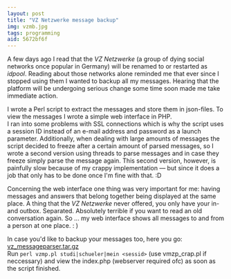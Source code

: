 ```yaml
---
layout: post
title: "VZ Netzwerke message backup"
img: vzmb.jpg
tags: programming
aid: 5672bf6f
---
```


A few days ago I read that the *VZ Netzwerke* (a group of dying social networks once popular in Germany) will be renamed to or restarted as *idpool*. Reading about those networks alone reminded me that ever since I stopped using them I wanted to backup all my messages. Hearing that the platform will be undergoing serious change some time soon made me take immediate action.

I wrote a Perl script to extract the messages and store them in json-files. To view the messages I wrote a simple web interface in PHP.  
I ran into some problems with SSL connections which is why the script uses a session ID instead of an e-mail address and password as a launch parameter. Additionally, when dealing with large amounts of messages the script decided to freeze after a certain amount of parsed messages, so I wrote a second version using threads to parse messages and in case they freeze simply parse the message again. This second version, however, is painfully slow because of my crappy implementation — but since it does a job that only has to be done once I'm fine with that. :D

Concerning the web interface one thing was very important for me: having messages and answers that belong together being displayed at the same place. A thing that the *VZ Netzwerke* never offered, you only have your in- and outbox. Separated. Absolutely terrible if you want to read an old conversation again. So ... my web interface shows all messages to and from a person at one place. : )

In case you'd like to backup your messages too, here you go: [vz_messageparser.tar.gz](static/dl/vz_messageparser.tar.gz)  
Run `perl vzmp.pl studi|schueler|mein <sessid>` (use vmzp_crap.pl if neccessary) and view the index.php (webserver required ofc) as soon as the script finished.

<!-- ytdd:Here is a video showing how it works.:Mm_LEnnp-mE -->